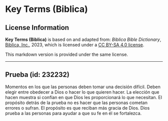 # Key Terms (Biblica)

## License Information

**Key Terms (Biblica)** is based on and adapted from: _Biblica Bible Dictionary_, [Biblica, Inc.](https://www.biblica.com/), 2023, which is licensed under a [CC BY-SA 4.0 license](https://creativecommons.org/licenses/by-sa/4.0/legalcode.en).

This markdown version is provided under the same license.



--------------------------------

## Prueba (id: 232232)

Momentos en los que las personas deben tomar una decisión difícil. Deben elegir entre obedecer a Dios o hacer lo que quieren hacer. La elección que hacen muestra si confían en que Dios les proporcionará lo que necesitan. El propósito detrás de la prueba no es hacer que las personas cometan errores o sufran. El propósito es que reciban más gracia de Dios. Dios prueba a las personas para ayudar a que su fe en él se fortalezca.


